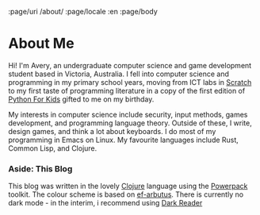 :page/uri /about/
:page/locale :en
:page/body

# About Me

Hi! I'm Avery, an undergraduate computer science and game development student based in Victoria, Australia. I fell into computer science and programming in my primary school years, moving from ICT labs in [Scratch](https://en.wikipedia.org/wiki/Scratch_(programming_language)) to my first taste of programming literature in a copy of the first edition of [Python For Kids](https://nostarch.com/python-kids-2nd-edition) gifted to me on my birthday.

My interests in computer science include security, input methods, games development, and programming language theory. Outside of these, I write, design games, and think a lot about keyboards. I do most of my programming in Emacs on Linux. My favourite languages include Rust, Common Lisp, and Clojure.

### Aside: This Blog
This blog was written in the lovely [Clojure](https://clojure.org/) language using the [Powerpack](https://github.com/cjohansen/powerpack) toolkit. The colour scheme is based on [ef-arbutus](https://github.com/protesilaos/ef-themes/blob/main/ef-arbutus-theme.el). There is currently no dark mode - in the interim, i recommend using [Dark Reader](https://darkreader.org/)
